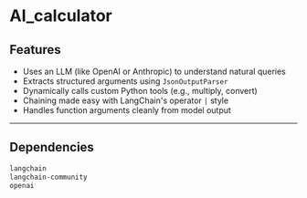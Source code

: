 # AI_calculator

 

##  Features

- Uses an LLM (like OpenAI or Anthropic) to understand natural queries
-  Extracts structured arguments using `JsonOutputParser`
-  Dynamically calls custom Python tools (e.g., multiply, convert)
-  Chaining made easy with LangChain's operator `|` style
-  Handles function arguments cleanly from model output

---

##  Dependencies

```txt
langchain
langchain-community
openai

